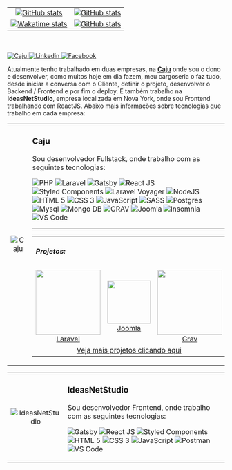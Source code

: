 <table>
  <tr>
    <td align="center" vertical-align="middle">
      <a href="https://github-readme-stats.vercel.app/api?username=alcir-junior-caju&theme=chartreuse&show_icons=true&hide_border=true" target="_blank">
        <img src="https://github-readme-stats.vercel.app/api?username=alcir-junior-caju&theme=chartreuse&show_icons=true&hide_border=true" alt="GitHub stats">
      </a>
    </td>
    <td align="center" vertical-align="middle">
      <a href="https://github-readme-streak-stats.herokuapp.com/?user=alcir-junior-caju&hide_border=true" target="_blank">
        <img src="https://github-readme-streak-stats.herokuapp.com/?user=alcir-junior-caju&hide_border=true" alt="GitHub stats">
      </a>
    </td>
  </tr>
  <tr>
    <td align="center" vertical-align="middle">
      <a href="https://github-readme-stats.vercel.app/api/wakatime?username=@alcirjuniorcaju&layout=compact&hide_border=true" target="_blank">
        <img src="https://github-readme-stats.vercel.app/api/wakatime?username=@alcirjuniorcaju&layout=compact&hide_border=true" alt="Wakatime stats">
      </a>
    </td>
    <td align="center" vertical-align="middle">
      <a href="https://github-readme-stats.vercel.app/api/top-langs/?username=alcir-junior-caju&layout=compact&hide_border=true" target="_blank">
        <img src="https://github-readme-stats.vercel.app/api/top-langs/?username=alcir-junior-caju&layout=compact&hide_border=true" alt="GitHub stats">
      </a>
    </td>
  </tr>
</table>
<br /><br />
<a href="http://www.cajucomunica.com.br/" target="_blank">
    <img alt="Caju" src="https://img.shields.io/badge/Site-%23f08700?style=for-the-badge">
</a>
<a href="https://www.linkedin.com/in/alcirjuniorcaju/" target="_blank">
    <img alt="Linkedin" src="https://img.shields.io/badge/Linkedin-%230077b5?style=for-the-badge&logo=linkedin&logoColor=white">
</a>
<a href="https://www.facebook.com/CajuComunica/" target="_blank">
    <img alt="Facebook" src="https://img.shields.io/badge/Facebook-%231877f2?style=for-the-badge&logo=facebook&logoColor=white">
</a>

Atualmente tenho trabalhado em duas empresas, na <a href="https://cajucomunica.com.br">**Caju**</a> onde sou o dono e desenvolver, como muitos hoje em dia fazem, meu cargoseria o faz tudo, desde iniciar a conversa com o Cliente, definir o projeto, desenvolver o Backend / Frontend e por fim o deploy.
E também trabalho na **IdeasNetStudio**, empresa localizada em Nova York, onde sou Frontend trabalhando com ReactJS.
Abaixo mais informações sobre tecnologias que trabalho em cada empresa:

<!-- Info Header -->
<table>
  <tr>
    <td width="20%" align="center" vertical-align="middle">
      <img alt="Caju" src="https://www.cajucomunica.com.br/logo-caju.png" />
    </td>
    <td width="80%">
      <h3>Caju</h3>
      <p>Sou desenvolvedor Fullstack, onde trabalho com as seguintes tecnologias:</p>
      <p>
        <img alt="PHP" src="https://img.shields.io/badge/%20PHP-Backend-%23777bb3?style=for-the-badge&logo=php&logoColor=white">
        <img alt="Laravel" src="https://img.shields.io/badge/%20Laravel-Framework-%23ff2c20?style=for-the-badge&logo=laravel&logoColor=white">
        <img alt="Gatsby" src="https://img.shields.io/badge/%20Gatsby-Framework-%23663399?style=for-the-badge&logo=gatsby&logoColor=white">
        <img alt="React JS" src="https://img.shields.io/badge/%20React-Library-%2361dafb?style=for-the-badge&logo=react&logoColor=white">
        <img alt="Styled Components" src="https://img.shields.io/badge/%20Styled%20Components-Library-%23db7093?style=for-the-badge&logo=styled-components&logoColor=white">
        <img alt="Laravel Voyager" src="https://img.shields.io/badge/%20Laravel%20Voyager-CMS-%232fb3fc?style=for-the-badge&logoColor=white">
        <img alt="NodeJS" src="https://img.shields.io/badge/%20Node-Backend-%23339933?style=for-the-badge&logo=node-js&logoColor=white">
        <img alt="HTML 5" src="https://img.shields.io/badge/%20HTML-Frontend-%23e34f26?style=for-the-badge&logo=html5&logoColor=white">
        <img alt="CSS 3" src="https://img.shields.io/badge/%20CSS-Frontend-%231772b6?style=for-the-badge&logo=css3&logoColor=white">
        <img alt="JavaScript" src="https://img.shields.io/badge/%20Javascript-Frontend-%23f7df1e?style=for-the-badge&logo=javascript&logoColor=white">
        <img alt="SASS" src="https://img.shields.io/badge/%20SASS-Frontend-%23cc6699?style=for-the-badge&logo=sass&logoColor=white">
        <img alt="Postgres" src="https://img.shields.io/badge/%20Postgres-Database-%23336791?style=for-the-badge&logo=postgresql&logoColor=white">
        <img alt="Mysql" src="https://img.shields.io/badge/%20Mysql-Database-%234479a1?style=for-the-badge&logo=mysql&logoColor=white">
        <img alt="Mongo DB" src="https://img.shields.io/badge/%20MOngo%20DB-Database-%2347a24b?style=for-the-badge&logo=mysql&logoColor=white">
        <img alt="GRAV" src="https://img.shields.io/badge/%20Grav-CMS-%23221e1f?style=for-the-badge&logo=grav&logoColor=white">
        <img alt="Joomla" src="https://img.shields.io/badge/%20Joomla-CMS-%235091cd?style=for-the-badge&logo=joomla&logoColor=white">
        <img alt="Insomnia" src="https://img.shields.io/badge/%20Insomnia-Application-%235849be?style=for-the-badge&logo=insomnia&logoColor=white">
        <img alt="VS Code" src="https://img.shields.io/badge/%20VS%20Code-Application-%23007acc?style=for-the-badge&logo=visual-studio-code&logoColor=white">
        <hr />
      </p>
      <table>
        <tr>
          <td colspan="4"><h5>Projetos:</h5></td>
        </tr>
        <tr align="center">
        <td width="33%">
          <img src="https://www.usinadosatos.org.br/storage/settings/May2020/MtKX7bJWawJiiGhfQem6.png" width="150px" /><br />
          <a href="https://www.usinadosatos.org.br/" target="_blank">
            Laravel
          </a>
        </td>
        <td width="33%">
          <img src="https://www.ibiaculoteamentos.com.br/templates/novo-ibiacu/images/logo.png" height="100px" /><br />
          <a href="https://www.ibiaculoteamentos.com.br/" target="_blank">
            Joomla
          </a>
        </td>
        <td width="33%">
          <img src="https://www.trusttattoo.com.br/logo.png" width="150px" /><br />
          <a href="https://www.trusttattoo.com.br/" target="_blank">
            Grav
          </a>
        </td>
        </tr>
        <tr>
        <td colspan="4" align="center">
          <a href="http://www.cajucomunica.com.br/#clients" target="_blank">Veja mais projetos clicando aqui</a>
        </td>
        </tr>
      </table>
    </td>
  </tr>
</table>
<!-- Info Header -->
<table>
  <tr>
    <td width="20%" align="center" vertical-align="middle">
      <img alt="IdeasNetStudio" src="http://projetos.cajucomunicacao.com.br/IdeasNetStudio/images/logo-ideasnetstudio-black.png" />
    </td>
    <td width="80%">
      <h3>IdeasNetStudio</h3>
      <p>Sou desenvolvedor Frontend, onde trabalho com as seguintes tecnologias:</p>
      <p>
        <img alt="Gatsby" src="https://img.shields.io/badge/%20Gatsby-Framework-%23663399?style=for-the-badge&logo=gatsby&logoColor=white">
        <img alt="React JS" src="https://img.shields.io/badge/%20React-Library-%2361dafb?style=for-the-badge&logo=react&logoColor=white">
        <img alt="Styled Components" src="https://img.shields.io/badge/%20Styled%20Components-Library-%23db7093?style=for-the-badge&logo=styled-components&logoColor=white">
        <img alt="HTML 5" src="https://img.shields.io/badge/%20HTML-Frontend-%23e34f26?style=for-the-badge&logo=html5&logoColor=white">
        <img alt="CSS 3" src="https://img.shields.io/badge/%20CSS-Frontend-%231772b6?style=for-the-badge&logo=css3&logoColor=white">
        <img alt="JavaScript" src="https://img.shields.io/badge/%20Javascript-Frontend-%23f7df1e?style=for-the-badge&logo=javascript&logoColor=white">
        <img alt="Postman" src="https://img.shields.io/badge/%20Postman-Application-%23ff6c37?style=for-the-badge&logo=postman&logoColor=white">
        <img alt="VS Code" src="https://img.shields.io/badge/%20VS%20Code-Application-%23007acc?style=for-the-badge&logo=visual-studio-code&logoColor=white">
      </p>
    </td>
  </tr>
</table>
